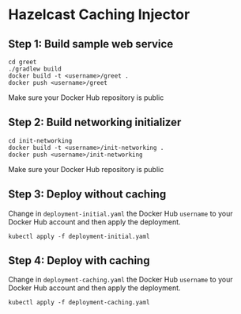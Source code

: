 # Hazelcast Caching Injector

## Step 1: Build sample web service

	cd greet
	./gradlew build
	docker build -t <username>/greet .
	docker push <username>/greet

Make sure your Docker Hub repository is public

## Step 2: Build networking initializer

	cd init-networking
	docker build -t <username>/init-networking .
	docker push <username>/init-networking

Make sure your Docker Hub repository is public

## Step 3: Deploy without caching

Change in `deployment-initial.yaml` the Docker Hub `username` to your Docker Hub account and then apply the deployment.

	kubectl apply -f deployment-initial.yaml


## Step 4: Deploy with caching

Change in `deployment-caching.yaml` the Docker Hub `username` to your Docker Hub account and then apply the deployment.

	kubectl apply -f deployment-caching.yaml

